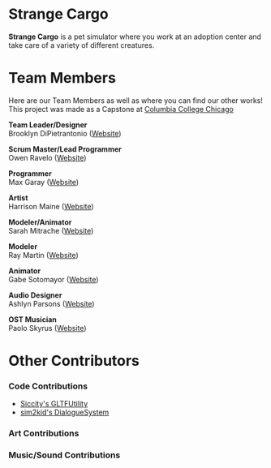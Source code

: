 # Strange Cargo
**Strange Cargo** is a pet simulator where you work at an adoption center and take care of a variety of different creatures.
 
# Team Members
Here are our Team Members as well as where you can find our other works!<br>
This project was made as a Capstone at [Columbia College Chicago](https://www.colum.edu/)

**Team Leader/Designer**<br>
Brooklyn DiPietrantonio ([Website](https://brooklyndipi.com))

**Scrum Master/Lead Programmer**<br>
Owen Ravelo ([Website](https://simmgames.com))

**Programmer**<br>
Max Garay ([Website](#))

**Artist**<br>
Harrison Maine ([Website](https://www.linkedin.com/in/harrison-maine-9a369922b/))

**Modeler/Animator**<br>
Sarah Mitrache ([Website](#))

**Modeler**<br>
Ray Martin ([Website](https://vampitup.art/))

**Animator**<br>
Gabe Sotomayor ([Website](#))

**Audio Designer**<br>
Ashlyn Parsons ([Website](https://www.linkedin.com/in/ashlyn-parsons-15b976191/))

**OST Musician**<br>
Paolo Skyrus ([Website](https://www.linkedin.com/in/paolo-skyrus-496b3a1a3/))

# Other Contributors
### Code Contributions
* [Siccity's GLTFUtility](https://github.com/Siccity/GLTFUtility)
* [sim2kid's DialogueSystem](https://github.com/SimmGames/ProductionTools)
### Art Contributions
### Music/Sound Contributions
